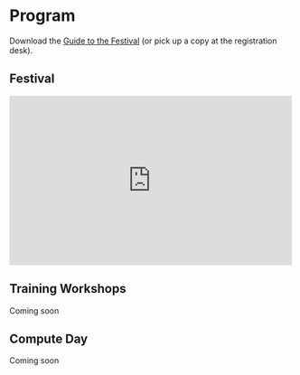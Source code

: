 # Program

Download the [Guide to the Festival](https://resbaz.github.io/resbaz2019/sydney/Resbaz2019_Program.pdf) (or pick up a copy at the registration desk).

## Festival

<iframe src="https://calendar.google.com/calendar/embed?height=300&amp;wkst=1&amp;bgcolor=%23EF6C00&amp;ctz=Australia%2FSydney&amp;src=YXJkYy5lZHUuYXVfN2QzZHByOW41ZmxjZGhsdjl1Y2lvZ25hbjBAZ3JvdXAuY2FsZW5kYXIuZ29vZ2xlLmNvbQ&amp;color=%239E69AF&amp;mode=AGENDA&amp;showNav=0&amp;showTabs=0&amp;showCalendars=0&amp;showTz=0" style="border-width:0" width="500" height="300" frameborder="0" scrolling="no"></iframe>

## Training Workshops

Coming soon

## Compute Day

Coming soon
